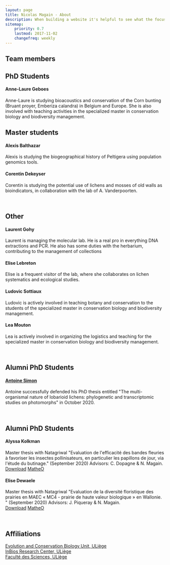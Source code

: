```yaml
---
layout: page
title: Nicolas Magain - About 
description: When building a website it's helpful to see what the focus of your site is. This page is an example of how to show a website's focus.
sitemap:
    priority: 0.7
    lastmod: 2017-11-02
    changefreq: weekly
---
```

<h2>Team members</h2>
<h2>PhD Students</h2>
<h4>Anne-Laure Geboes</h4>
<p>Anne-Laure is studying bioacoustics and conservation of the Corn bunting (Bruant proyer, Emberiza calandra) in Belgium and Europe. She is also involved with teaching activities in the specialized master in conservation biology and biodiversity management.
<h2>Master students</h2>
<h4>Alexis Balthazar</h4>
<p>Alexis is studying the biogeographical history of Peltigera using population genomics tools.</p>
<h4>Corentin Dekeyser</h4>
<p>Corentin is studying the potential use of lichens and mosses of old walls as bioindicators, in collaboration with the lab of A. Vanderpoorten.</p>
<br />
<h2>Other</h2>
<h4>Laurent Gohy</h4> <p> Laurent is managing the molecular lab. He is a real pro in everything DNA extractions and PCR. He also has some duties with the herbarium, contributing to the management of collections</p>
<h4>Elise Lebreton</h4>
<p>Elise is a frequent visitor of the lab, where she collaborates on lichen systematics and ecological studies.</p>
<h4>Ludovic Sottiaux</h4>
<p>Ludovic is actively involved in teaching botany and conservation to the students of the specialized master in conservation biology and biodiversity management.</p>
<h4>Lea Mouton</h4>
<p>Lea is actively involved in organizing the logistics and teaching for the specialized master in conservation biology and biodiversity management.</p>
<br />
<h2>Alumni PhD Students</h2>
<h4><a href="https://scholar.google.com/citations?user=-Tul63cAAAAJ&hl=en&fbclid=IwAR3iP1z5OmqlC-7BvVUbQR79_ya5rxfzM35Ag8eQX3xWbgGYMegXCwZpF0w">Antoine Simon</a></h4>
<p>Antoine successfully defended his PhD thesis entitled "The multi-organismal nature of lobarioid lichens: phylogenetic and transcriptomic studies on photomorphs" in October 2020.</p>
<br />
<h2>Alumni PhD Students</h2>
<h4>Alyssa Kolkman</h4>
<p>Master thesis with Natagriwal "Evaluation de l'efficacité des bandes fleuries à favoriser les insectes pollinisateurs, en particulier les papillons de jour, via l'étude du butinage." (September 2020) Advisors: C. Dopagne & N. Magain.
<br />
<a class="smallbutton" target="_blank" href="/PDF/kolkman.pdf">Download</a> <a class="smallbutton" target="_blank" href="https://matheo.uliege.be/handle/2268.2/9868">MatheO</a></p>
<h4>Elise Dewaele</h4>
<p>Master thesis with Natagriwal "Evaluation de la diversité floristique des prairies en MAEC « MC4 - prairie de haute valeur biologique » en Wallonie.	" (September 2020) Advisors: J. Piqueray & N. Magain.
<br />
<a class="smallbutton" target="_blank" href="/PDF/dewaele.pdf">Download</a> <a class="smallbutton" target="_blank" href="https://matheo.uliege.be/handle/2268.2/9878">MatheO</a></p>

<br />
<h2>Affiliations</h2>
<p> <a href="http://www.bionat.ulg.ac.be/"> Evolution and Conservation Biology Unit, ULiège</a>
<br /> <a href="https://www.inbios.uliege.be/cms/c_4259640/fr/inbios">InBios Research Center, ULiège</a>
<br /> <a href="https://www.sciences.uliege.be/cms/c_3966569/en/sciences">Faculté des Sciences, ULiège</a>
